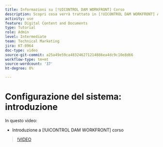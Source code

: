 ```yaml
---
title: Informazioni su [!UICONTROL DAM WORKFRONT] Corso
description: Scopri cosa verrà trattato in [!UICONTROL DAM WORKFRONT] Amministratore, Parte 1 Corso di configurazione del sistema.
activity: use
feature: Digital Content and Documents
type: Tutorial
role: Admin
level: Intermediate
team: Technical Marketing
jira: KT-8964
doc-type: video
source-git-commit: a25a49e59ca483246271214886ea4dc9c10e8d66
workflow-type: tm+mt
source-wordcount: '37'
ht-degree: 0%

---
```


# Configurazione del sistema: introduzione

In questo video:

* Introduzione a [!UICONTROL DAM WORKFRONT] corso

>[!VIDEO](https://video.tv.adobe.com/v/335227/?quality=12&learn=on)

<!-- Learn more graphic & links to documentation articles
* Accessing help for Workfront DAM
* Workfront DAM within Workfront
-->
